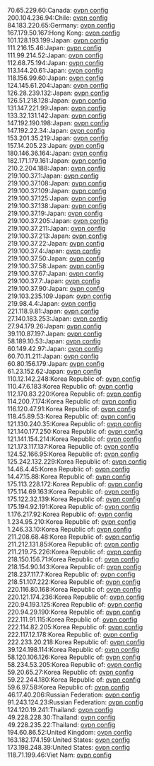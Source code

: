 70.65.229.60:Canada: [ovpn config](vpn/70_65_229_60.ovpn)  
200.104.236.94:Chile: [ovpn config](vpn/200_104_236_94.ovpn)  
84.183.220.65:Germany: [ovpn config](vpn/84_183_220_65.ovpn)  
167.179.50.167:Hong Kong: [ovpn config](vpn/167_179_50_167.ovpn)  
101.128.193.199:Japan: [ovpn config](vpn/101_128_193_199.ovpn)  
111.216.15.46:Japan: [ovpn config](vpn/111_216_15_46.ovpn)  
111.99.214.52:Japan: [ovpn config](vpn/111_99_214_52.ovpn)  
112.68.75.194:Japan: [ovpn config](vpn/112_68_75_194.ovpn)  
113.144.20.61:Japan: [ovpn config](vpn/113_144_20_61.ovpn)  
118.156.99.60:Japan: [ovpn config](vpn/118_156_99_60.ovpn)  
124.145.61.204:Japan: [ovpn config](vpn/124_145_61_204.ovpn)  
126.28.239.132:Japan: [ovpn config](vpn/126_28_239_132.ovpn)  
126.51.218.128:Japan: [ovpn config](vpn/126_51_218_128.ovpn)  
131.147.221.99:Japan: [ovpn config](vpn/131_147_221_99.ovpn)  
133.32.131.142:Japan: [ovpn config](vpn/133_32_131_142.ovpn)  
147.192.190.198:Japan: [ovpn config](vpn/147_192_190_198.ovpn)  
147.192.22.34:Japan: [ovpn config](vpn/147_192_22_34.ovpn)  
153.201.35.219:Japan: [ovpn config](vpn/153_201_35_219.ovpn)  
157.14.205.23:Japan: [ovpn config](vpn/157_14_205_23.ovpn)  
180.146.36.164:Japan: [ovpn config](vpn/180_146_36_164.ovpn)  
182.171.179.161:Japan: [ovpn config](vpn/182_171_179_161.ovpn)  
210.2.204.188:Japan: [ovpn config](vpn/210_2_204_188.ovpn)  
219.100.37.1:Japan: [ovpn config](vpn/219_100_37_1.ovpn)  
219.100.37.108:Japan: [ovpn config](vpn/219_100_37_108.ovpn)  
219.100.37.109:Japan: [ovpn config](vpn/219_100_37_109.ovpn)  
219.100.37.125:Japan: [ovpn config](vpn/219_100_37_125.ovpn)  
219.100.37.138:Japan: [ovpn config](vpn/219_100_37_138.ovpn)  
219.100.37.19:Japan: [ovpn config](vpn/219_100_37_19.ovpn)  
219.100.37.205:Japan: [ovpn config](vpn/219_100_37_205.ovpn)  
219.100.37.211:Japan: [ovpn config](vpn/219_100_37_211.ovpn)  
219.100.37.213:Japan: [ovpn config](vpn/219_100_37_213.ovpn)  
219.100.37.22:Japan: [ovpn config](vpn/219_100_37_22.ovpn)  
219.100.37.4:Japan: [ovpn config](vpn/219_100_37_4.ovpn)  
219.100.37.50:Japan: [ovpn config](vpn/219_100_37_50.ovpn)  
219.100.37.58:Japan: [ovpn config](vpn/219_100_37_58.ovpn)  
219.100.37.67:Japan: [ovpn config](vpn/219_100_37_67.ovpn)  
219.100.37.7:Japan: [ovpn config](vpn/219_100_37_7.ovpn)  
219.100.37.90:Japan: [ovpn config](vpn/219_100_37_90.ovpn)  
219.103.235.109:Japan: [ovpn config](vpn/219_103_235_109.ovpn)  
219.98.4.4:Japan: [ovpn config](vpn/219_98_4_4.ovpn)  
221.118.9.81:Japan: [ovpn config](vpn/221_118_9_81.ovpn)  
27.140.183.253:Japan: [ovpn config](vpn/27_140_183_253.ovpn)  
27.94.179.26:Japan: [ovpn config](vpn/27_94_179_26.ovpn)  
39.110.87.197:Japan: [ovpn config](vpn/39_110_87_197.ovpn)  
58.189.10.53:Japan: [ovpn config](vpn/58_189_10_53.ovpn)  
60.149.42.97:Japan: [ovpn config](vpn/60_149_42_97.ovpn)  
60.70.11.211:Japan: [ovpn config](vpn/60_70_11_211.ovpn)  
60.80.156.179:Japan: [ovpn config](vpn/60_80_156_179.ovpn)  
61.23.152.62:Japan: [ovpn config](vpn/61_23_152_62.ovpn)  
110.12.142.248:Korea Republic of: [ovpn config](vpn/110_12_142_248.ovpn)  
110.47.6.183:Korea Republic of: [ovpn config](vpn/110_47_6_183.ovpn)  
112.170.83.220:Korea Republic of: [ovpn config](vpn/112_170_83_220.ovpn)  
114.200.7.174:Korea Republic of: [ovpn config](vpn/114_200_7_174.ovpn)  
116.120.47.91:Korea Republic of: [ovpn config](vpn/116_120_47_91.ovpn)  
118.45.89.53:Korea Republic of: [ovpn config](vpn/118_45_89_53.ovpn)  
121.130.240.35:Korea Republic of: [ovpn config](vpn/121_130_240_35.ovpn)  
121.140.177.250:Korea Republic of: [ovpn config](vpn/121_140_177_250.ovpn)  
121.141.154.214:Korea Republic of: [ovpn config](vpn/121_141_154_214.ovpn)  
121.173.117.137:Korea Republic of: [ovpn config](vpn/121_173_117_137.ovpn)  
124.52.166.95:Korea Republic of: [ovpn config](vpn/124_52_166_95.ovpn)  
125.242.132.229:Korea Republic of: [ovpn config](vpn/125_242_132_229.ovpn)  
14.46.4.45:Korea Republic of: [ovpn config](vpn/14_46_4_45.ovpn)  
14.47.15.88:Korea Republic of: [ovpn config](vpn/14_47_15_88.ovpn)  
175.113.228.172:Korea Republic of: [ovpn config](vpn/175_113_228_172.ovpn)  
175.114.69.163:Korea Republic of: [ovpn config](vpn/175_114_69_163.ovpn)  
175.122.32.139:Korea Republic of: [ovpn config](vpn/175_122_32_139.ovpn)  
175.194.92.191:Korea Republic of: [ovpn config](vpn/175_194_92_191.ovpn)  
1.176.217.92:Korea Republic of: [ovpn config](vpn/1_176_217_92.ovpn)  
1.234.95.210:Korea Republic of: [ovpn config](vpn/1_234_95_210.ovpn)  
1.246.33.10:Korea Republic of: [ovpn config](vpn/1_246_33_10.ovpn)  
211.208.68.48:Korea Republic of: [ovpn config](vpn/211_208_68_48.ovpn)  
211.212.131.85:Korea Republic of: [ovpn config](vpn/211_212_131_85.ovpn)  
211.219.75.226:Korea Republic of: [ovpn config](vpn/211_219_75_226.ovpn)  
218.150.156.71:Korea Republic of: [ovpn config](vpn/218_150_156_71.ovpn)  
218.154.90.143:Korea Republic of: [ovpn config](vpn/218_154_90_143.ovpn)  
218.237.117.7:Korea Republic of: [ovpn config](vpn/218_237_117_7.ovpn)  
218.51.107.222:Korea Republic of: [ovpn config](vpn/218_51_107_222.ovpn)  
220.116.80.168:Korea Republic of: [ovpn config](vpn/220_116_80_168.ovpn)  
220.121.174.236:Korea Republic of: [ovpn config](vpn/220_121_174_236.ovpn)  
220.94.193.125:Korea Republic of: [ovpn config](vpn/220_94_193_125.ovpn)  
220.94.29.190:Korea Republic of: [ovpn config](vpn/220_94_29_190.ovpn)  
222.111.91.115:Korea Republic of: [ovpn config](vpn/222_111_91_115.ovpn)  
222.114.82.205:Korea Republic of: [ovpn config](vpn/222_114_82_205.ovpn)  
222.117.12.178:Korea Republic of: [ovpn config](vpn/222_117_12_178.ovpn)  
222.233.20.218:Korea Republic of: [ovpn config](vpn/222_233_20_218.ovpn)  
39.124.198.114:Korea Republic of: [ovpn config](vpn/39_124_198_114.ovpn)  
58.120.106.126:Korea Republic of: [ovpn config](vpn/58_120_106_126.ovpn)  
58.234.53.205:Korea Republic of: [ovpn config](vpn/58_234_53_205.ovpn)  
59.20.65.27:Korea Republic of: [ovpn config](vpn/59_20_65_27.ovpn)  
59.22.244.180:Korea Republic of: [ovpn config](vpn/59_22_244_180.ovpn)  
59.6.97.58:Korea Republic of: [ovpn config](vpn/59_6_97_58.ovpn)  
46.17.40.206:Russian Federation: [ovpn config](vpn/46_17_40_206.ovpn)  
91.243.124.23:Russian Federation: [ovpn config](vpn/91_243_124_23.ovpn)  
124.120.19.241:Thailand: [ovpn config](vpn/124_120_19_241.ovpn)  
49.228.228.30:Thailand: [ovpn config](vpn/49_228_228_30.ovpn)  
49.228.235.22:Thailand: [ovpn config](vpn/49_228_235_22.ovpn)  
194.60.86.52:United Kingdom: [ovpn config](vpn/194_60_86_52.ovpn)  
163.182.174.159:United States: [ovpn config](vpn/163_182_174_159.ovpn)  
173.198.248.39:United States: [ovpn config](vpn/173_198_248_39.ovpn)  
118.71.199.46:Viet Nam: [ovpn config](vpn/118_71_199_46.ovpn)  
